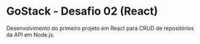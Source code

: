 # GoStack - Desafio 02 (React)

Desenvolvimento do primeiro projeto em React para CRUD de repositórios da API em Node.js.
